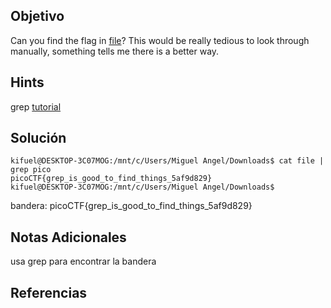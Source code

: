 ## Objetivo
Can you find the flag in [file](https://jupiter.challenges.picoctf.org/static/515f19f3612bfd97cd3f0c0ba32bd864/file)? This would be really tedious to look through manually, something tells me there is a better way.
## Hints
grep [tutorial](https://ryanstutorials.net/linuxtutorial/grep.php)
## Solución

```
kifuel@DESKTOP-3C07MOG:/mnt/c/Users/Miguel Angel/Downloads$ cat file | grep pico
picoCTF{grep_is_good_to_find_things_5af9d829}
kifuel@DESKTOP-3C07MOG:/mnt/c/Users/Miguel Angel/Downloads$
```
bandera: picoCTF{grep_is_good_to_find_things_5af9d829}
## Notas Adicionales
usa grep para encontrar la bandera
## Referencias